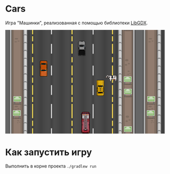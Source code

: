 # Сars
Игра "Машинки", реализованная с помощью библиотеки [LibGDX](https://en.wikipedia.org/wiki/LibGDX).

![Screenshot](/screenshots/screenshot1.png?raw=true)

# Как запустить игру
Выполнить в корне проекта `./gradlew run`
